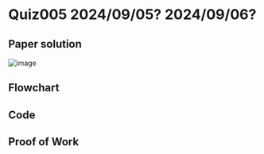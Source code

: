 # Quiz005 2024/09/05? 2024/09/06?

## Paper solution
![image](https://github.com/user-attachments/assets/f0232d5f-d93b-44db-9453-34615d1054d7)

## Flowchart

## Code

## Proof of Work
